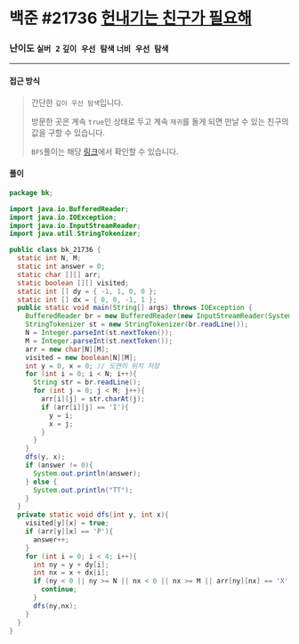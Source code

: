 # 백준 #21736 [헌내기는 친구가 필요해](https://www.acmicpc.net/problem/21736)

### 난이도 `실버 2`  `깊이 우선 탐색` `너비 우선 탐색`

---

#### 접근 방식

> 간단한 `깊이 우선 탐색`입니다.
>
> 방문한 곳은 계속 `true`인 상태로 두고 계속 `재귀`를 돌게 되면 만날 수 있는 친구의 값을 구할 수 있습니다.
>
> `BFS`풀이는 해당 [링크](https://github.com/Sungbae95/Everyday-Java-Algorithm/blob/main/BFS(%EB%84%88%EB%B9%84%20%EC%9A%B0%EC%84%A0%20%ED%83%90%EC%83%89)/%EB%B0%B1%EC%A4%80%20%2321736%20%ED%97%8C%EB%82%B4%EA%B8%B0%EB%8A%94%20%EC%B9%9C%EA%B5%AC%EA%B0%80%20%ED%95%84%EC%9A%94%ED%95%B4.md)에서 확인할 수 있습니다.

#### 풀이

```java
package bk;

import java.io.BufferedReader;
import java.io.IOException;
import java.io.InputStreamReader;
import java.util.StringTokenizer;

public class bk_21736 {
  static int N, M;
  static int answer = 0;
  static char [][] arr;
  static boolean [][] visited;
  static int [] dy = { -1, 1, 0, 0 };
  static int [] dx = { 0, 0, -1, 1 };
  public static void main(String[] args) throws IOException {
    BufferedReader br = new BufferedReader(new InputStreamReader(System.in));
    StringTokenizer st = new StringTokenizer(br.readLine());
    N = Integer.parseInt(st.nextToken());
    M = Integer.parseInt(st.nextToken());
    arr = new char[N][M];
    visited = new boolean[N][M];
    int y = 0, x = 0; // 도연이 위치 저장
    for (int i = 0; i < N; i++){
      String str = br.readLine();
      for (int j = 0; j < M; j++){
        arr[i][j] = str.charAt(j);
        if (arr[i][j] == 'I'){
          y = i;
          x = j;
        }
      }
    }
    dfs(y, x);
    if (answer != 0){
      System.out.println(answer);
    } else {
      System.out.println("TT");
    }
  }
  private static void dfs(int y, int x){
    visited[y][x] = true;
    if (arr[y][x] == 'P'){
      answer++;
    }
    for (int i = 0; i < 4; i++){
      int ny = y + dy[i];
      int nx = x + dx[i];
      if (ny < 0 || ny >= N || nx < 0 || nx >= M || arr[ny][nx] == 'X' || visited[ny][nx]){
        continue;
      }
      dfs(ny,nx);
    }
  }
}
```

